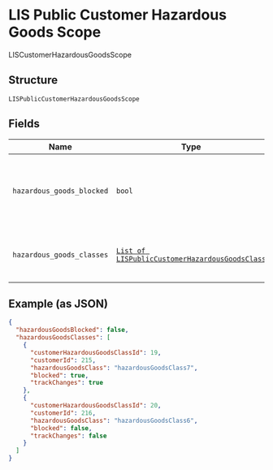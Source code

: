 
# LIS Public Customer Hazardous Goods Scope

LISCustomerHazardousGoodsScope

## Structure

`LISPublicCustomerHazardousGoodsScope`

## Fields

| Name | Type | Tags | Description |
|  --- | --- | --- | --- |
| `hazardous_goods_blocked` | `bool` | Optional | Gets or sets a value indicating whether [hazardous goods blocked]. |
| `hazardous_goods_classes` | [`List of LISPublicCustomerHazardousGoodsClass`](../../doc/models/lis-public-customer-hazardous-goods-class.md) | Optional | Gets or sets the hazardous goods classes. |

## Example (as JSON)

```json
{
  "hazardousGoodsBlocked": false,
  "hazardousGoodsClasses": [
    {
      "customerHazardousGoodsClassId": 19,
      "customerId": 215,
      "hazardousGoodsClass": "hazardousGoodsClass7",
      "blocked": true,
      "trackChanges": true
    },
    {
      "customerHazardousGoodsClassId": 20,
      "customerId": 216,
      "hazardousGoodsClass": "hazardousGoodsClass6",
      "blocked": false,
      "trackChanges": false
    }
  ]
}
```

